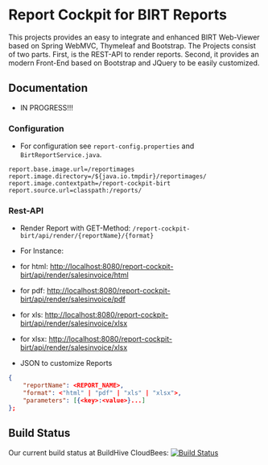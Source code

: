 # Report Cockpit for BIRT Reports

This projects provides an easy to integrate and enhanced BIRT Web-Viewer based on Spring WebMVC, Thymeleaf and Bootstrap. The Projects consist of two parts. First, is the REST-API to render reports. Second, it provides an modern Front-End based on Bootstrap and JQuery to be easily customized.

## Documentation

- IN PROGRESS!!!

### Configuration

- For configuration see `report-config.properties` and `BirtReportService.java`.

```
report.base.image.url=/reportimages
report.image.directory=/${java.io.tmpdir}/reportimages/
report.image.contextpath=/report-cockpit-birt
report.source.url=classpath:/reports/
```

### Rest-API

- Render Report with GET-Method: `/report-cockpit-birt/api/render/{reportName}/{format}`
- For Instance:
 - for html: [http://localhost:8080/report-cockpit-birt/api/render/salesinvoice/html](http://localhost:8080/report-cockpit-birt/api/render/salesinvoice/html)
 - for pdf:
 [http://localhost:8080/report-cockpit-birt/api/render/salesinvoice/pdf](http://localhost:8080/report-cockpit-birt/api/render/salesinvoice/pdf)
 - for xls:
 [http://localhost:8080/report-cockpit-birt/api/render/salesinvoice/xlsx](http://localhost:8080/report-cockpit-birt/api/render/salesinvoice/xlsx)
 - for xlsx:
 [http://localhost:8080/report-cockpit-birt/api/render/salesinvoice/xlsx](http://localhost:8080/report-cockpit-birt/api/render/salesinvoice/xlsx)


- JSON to customize Reports
```json
{
    "reportName": <REPORT_NAME>,
    "format": <"html" | "pdf" | "xls" | "xlsx">,
    "parameters": [{<key>:<value>}...]
};
```

## Build Status

Our current build status at BuildHive CloudBees: [![Build Status](https://buildhive.cloudbees.com/job/interseroh/job/report-cockpit-birt-web/badge/icon)](https://buildhive.cloudbees.com/job/interseroh/job/report-cockpit-birt-web/)
